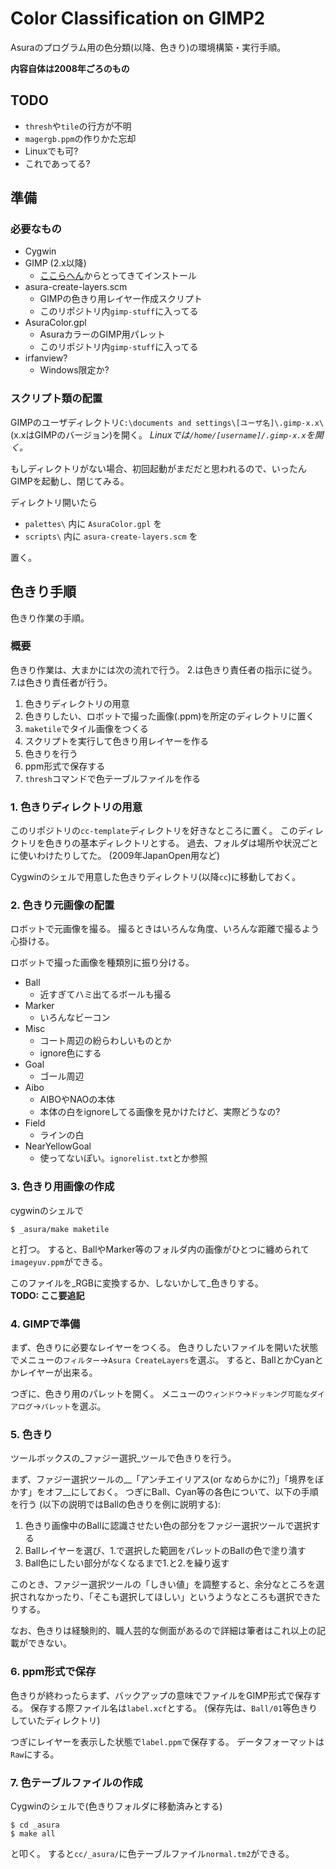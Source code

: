 # Color Classification on GIMP2

Asuraのプログラム用の色分類(以降、色きり)の環境構築・実行手順。

__内容自体は2008年ごろのもの__


## TODO

* `thresh`や`tile`の行方が不明
* `magergb.ppm`の作りかた忘却
* Linuxでも可?
* これであってる?

## 準備

### 必要なもの

* Cygwin
* GIMP (2.x以降)
  * [ここらへん](http://www.gimp.org/)からとってきてインストール
* asura-create-layers.scm
  * GIMPの色きり用レイヤー作成スクリプト
  * このリポジトリ内`gimp-stuff`に入ってる
* AsuraColor.gpl
  * AsuraカラーのGIMP用パレット
  * このリポジトリ内`gimp-stuff`に入ってる
* irfanview?
  * Windows限定か?

### スクリプト類の配置

GIMPのユーザディレクトリ`C:\documents and settings\[ユーザ名]\.gimp-x.x\`(x.xはGIMPのバージョン)を開く。
_Linuxでは`/home/[username]/.gimp-x.x`を開く。_

もしディレクトリがない場合、初回起動がまだだと思われるので、いったんGIMPを起動し、閉じてみる。

ディレクトリ開いたら

* `palettes\` 内に `AsuraColor.gpl` を
* `scripts\` 内に `asura-create-layers.scm` を

置く。


## 色きり手順

色きり作業の手順。

### 概要

色きり作業は、大まかには次の流れで行う。
2.は色きり責任者の指示に従う。
7.は色きり責任者が行う。

1. 色きりディレクトリの用意
2. 色きりしたい、ロボットで撮った画像(.ppm)を所定のディレクトリに置く
3. `maketile`でタイル画像をつくる
4. スクリプトを実行して色きり用レイヤーを作る
5. 色きりを行う
6. ppm形式で保存する
7. `thresh`コマンドで色テーブルファイルを作る

### 1. 色きりディレクトリの用意

このリポジトリの`cc-template`ディレクトリを好きなところに置く。
このディレクトリを色きりの基本ディレクトリとする。
過去、フォルダは場所や状況ごとに使いわけたりしてた。
(2009年JapanOpen用など)

Cygwinのシェルで用意した色きりディレクトリ(以降`cc`)に移動しておく。

### 2. 色きり元画像の配置

ロボットで元画像を撮る。
撮るときはいろんな角度、いろんな距離で撮るよう心掛ける。

ロボットで撮った画像を種類別に振り分ける。

* Ball
  * 近すぎてハミ出てるボールも撮る
* Marker
  * いろんなビーコン
* Misc
  * コート周辺の紛らわしいものとか
  * ignore色にする
* Goal
  * ゴール周辺
* Aibo
  * AIBOやNAOの本体
  * 本体の白をignoreしてる画像を見かけたけど、実際どうなの?
* Field
  * ラインの白
* NearYellowGoal
  * 使ってないぽい。`ignorelist.txt`とか参照

### 3. 色きり用画像の作成

cygwinのシェルで

    $ _asura/make maketile

と打つ。
すると、BallやMarker等のフォルダ内の画像がひとつに纏められて`imageyuv.ppm`ができる。

このファイルを_RGBに変換するか、しないかして_色きりする。  
__TODO: ここ要追記__

### 4. GIMPで準備

まず、色きりに必要なレイヤーをつくる。
色きりしたいファイルを開いた状態でメニューの`フィルター`→`Asura CreateLayers`を選ぶ。
すると、BallとかCyanとかレイヤーが出来る。

つぎに、色きり用のパレットを開く。
メニューの`ウィンドウ`→`ドッキング可能なダイアログ`→`パレット`を選ぶ。

### 5. 色きり

ツールボックスの_ファジー選択_ツールで色きりを行う。

まず、ファジー選択ツールの__「アンチエイリアス(or なめらかに?)」「境界をぼかす」をオフ__にしておく。
つぎにBall、Cyan等の各色について、以下の手順を行う
(以下の説明ではBallの色きりを例に説明する):

1. 色きり画像中のBallに認識させたい色の部分をファジー選択ツールで選択する
2. Ballレイヤーを選び、1.で選択した範囲をパレットのBallの色で塗り潰す
3. Ball色にしたい部分がなくなるまで1.と2.を繰り返す

このとき、ファジー選択ツールの「しきい値」を調整すると、余分なところを選択されなかったり、「そこも選択してほしい」というようなところも選択できたりする。

なお、色きりは経験則的、職人芸的な側面があるので詳細は筆者はこれ以上の記載ができない。


### 6. ppm形式で保存

色きりが終わったらまず、バックアップの意味でファイルをGIMP形式で保存する。
保存する際ファイル名は`label.xcf`とする。
(保存先は、`Ball/01`等色きりしていたディレクトリ)

つぎにレイヤーを表示した状態で`label.ppm`で保存する。
データフォーマットは`Raw`にする。

### 7. 色テーブルファイルの作成

Cygwinのシェルで(色きりフォルダに移動済みとする)

    $ cd _asura
    $ make all

と叩く。
すると`cc/_asura/`に色テーブルファイル`normal.tm2`ができる。


